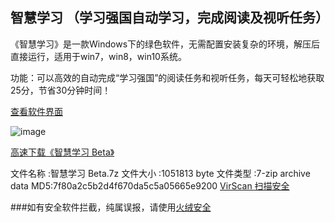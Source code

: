## 智慧学习 （学习强国自动学习，完成阅读及视听任务）

《智慧学习》是一款Windows下的绿色软件，无需配置安装复杂的环境，解压后直接运行，适用于win7，win8，win10系统。

功能：可以高效的自动完成“学习强国”的阅读任务和视听任务，每天可轻松地获取25分，节省30分钟时间！

[查看软件界面](https://s1.ax1x.com/2020/04/29/J7ceIS.png)

![image](https://s1.ax1x.com/2020/04/29/J7ceIS.png)

[高速下载《智慧学习 Beta》](https://cdn.jsdelivr.net/gh/aiyotu/zhihuixuexi@master/%E6%99%BA%E6%85%A7%E5%AD%A6%E4%B9%A0%20Beta.7z)

文件名称 :智慧学习 Beta.7z
文件大小 :1051813 byte
文件类型 :7-zip archive data
MD5:7f80a2c5b2d4f670da5c5a05665e9200
[VirScan 扫描安全](https://r.virscan.org/language/zh-cn/report/dc1939c00f93be9f2efd2b235e104922)

###如有安全软件拦截，纯属误报，请使用[火绒安全](https://www.huorong.cn/person5.html)
